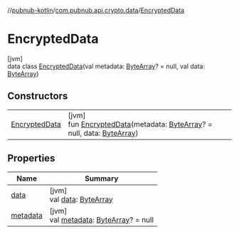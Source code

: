 //[pubnub-kotlin](../../../index.md)/[com.pubnub.api.crypto.data](../index.md)/[EncryptedData](index.md)

# EncryptedData

[jvm]\
data class [EncryptedData](index.md)(val metadata: [ByteArray](https://kotlinlang.org/api/latest/jvm/stdlib/kotlin/-byte-array/index.html)? = null, val data: [ByteArray](https://kotlinlang.org/api/latest/jvm/stdlib/kotlin/-byte-array/index.html))

## Constructors

| | |
|---|---|
| [EncryptedData](-encrypted-data.md) | [jvm]<br>fun [EncryptedData](-encrypted-data.md)(metadata: [ByteArray](https://kotlinlang.org/api/latest/jvm/stdlib/kotlin/-byte-array/index.html)? = null, data: [ByteArray](https://kotlinlang.org/api/latest/jvm/stdlib/kotlin/-byte-array/index.html)) |

## Properties

| Name | Summary |
|---|---|
| [data](data.md) | [jvm]<br>val [data](data.md): [ByteArray](https://kotlinlang.org/api/latest/jvm/stdlib/kotlin/-byte-array/index.html) |
| [metadata](metadata.md) | [jvm]<br>val [metadata](metadata.md): [ByteArray](https://kotlinlang.org/api/latest/jvm/stdlib/kotlin/-byte-array/index.html)? = null |
